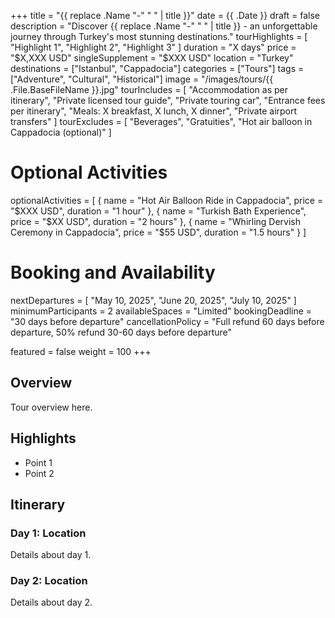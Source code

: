 +++
title = "{{ replace .Name \"-\" \" \" | title }}"
date = {{ .Date }}
draft = false
description = "Discover {{ replace .Name \"-\" \" \" | title }} - an unforgettable journey through Turkey's most stunning destinations."
tourHighlights = [
  "Highlight 1",
  "Highlight 2",
  "Highlight 3"
]
duration = "X days"
price = "$X,XXX USD"
singleSupplement = "$XXX USD"
location = "Turkey"
destinations = ["Istanbul", "Cappadocia"]
categories = ["Tours"]
tags = ["Adventure", "Cultural", "Historical"]
image = "/images/tours/{{ .File.BaseFileName }}.jpg"
tourIncludes = [
  "Accommodation as per itinerary",
  "Private licensed tour guide",
  "Private touring car",
  "Entrance fees per itinerary",
  "Meals: X breakfast, X lunch, X dinner",
  "Private airport transfers"
]
tourExcludes = [
  "Beverages",
  "Gratuities",
  "Hot air balloon in Cappadocia (optional)"
]

# Optional Activities
optionalActivities = [
  { name = "Hot Air Balloon Ride in Cappadocia", price = "$XXX USD", duration = "1 hour" },
  { name = "Turkish Bath Experience", price = "$XX USD", duration = "2 hours" },
  { name = "Whirling Dervish Ceremony in Cappadocia", price = "$55 USD", duration = "1.5 hours" }
]


# Booking and Availability
nextDepartures = [
  "May 10, 2025",
  "June 20, 2025",
  "July 10, 2025"
]
minimumParticipants = 2
availableSpaces = "Limited"
bookingDeadline = "30 days before departure"
cancellationPolicy = "Full refund 60 days before departure, 50% refund 30-60 days before departure"

featured = false
weight = 100
+++

## Overview

Tour overview here.

## Highlights

- Point 1
- Point 2

## Itinerary

### Day 1: Location
Details about day 1.

### Day 2: Location
Details about day 2.